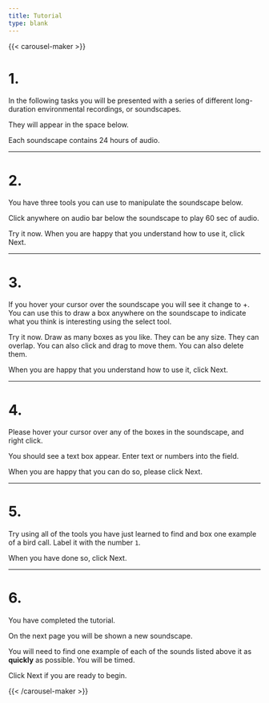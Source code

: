 ```yaml
---
title: Tutorial
type: blank
---
```


{{< carousel-maker >}} 

# 1.

In the following tasks you will be presented with a series of different long-duration environmental recordings, or soundscapes.

They will appear in the space below.

Each soundscape contains 24 hours of audio.

---

# 2.

You have three tools you can use to manipulate the soundscape below.

Click anywhere on audio bar below the soundscape to play 60 sec of audio.

Try it now. When you are happy that you understand how to use it, click Next.

---

# 3.

If you hover your cursor over the soundscape you will see it change to +. You can use this to draw a box anywhere on the soundscape to indicate what you think is interesting using the select tool.

Try it now. Draw as many boxes as you like.
They can be any size. They can overlap. You can also click and drag to move them. You can also delete them.

When you are happy that you understand how to use it, click Next.

---

# 4.

Please hover your cursor over any of the boxes in the soundscape, and right click.

You should see a text box appear. Enter text or numbers into the field.

When you are happy that you can do so, please click Next.

---

# 5.

Try using all of the tools you have just learned to find and box one example of a bird call. Label it with the number `1`.

When you have done so, click Next.

---

# 6.

You have completed the tutorial.

On the next page you will be shown a new soundscape.

You will need to find one example of each of the sounds listed above it as **quickly** as possible. You will be timed.

Click Next if you are ready to begin.

{{< /carousel-maker >}}
